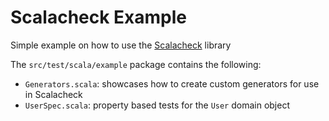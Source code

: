 # Scalacheck Example

Simple example on how to use the [Scalacheck](https://www.scalacheck.org/) library
 
The `src/test/scala/example` package contains the following:

* `Generators.scala`: showcases how to create custom generators for use in Scalacheck
* `UserSpec.scala`: property based tests for the `User` domain object
